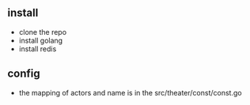 ## install
* clone the repo
* install golang
* install redis


## config

* the mapping of actors and name is in the src/theater/const/const.go
